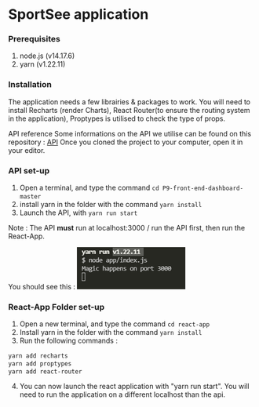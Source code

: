 # **SportSee application**

### Prerequisites

1. node.js (v14.17.6)
2. yarn (v1.22.11)

### Installation

The application needs a few librairies & packages to work.
You will need to install Recharts (render Charts), React Router(to ensure the routing system in the application), Proptypes is utilised to check the type of props.

API reference
Some informations on the API we utilise can be found on this repository : [API](https://github.com/OpenClassrooms-Student-Center/P9-front-end-dashboard)
Once you cloned the project to your computer, open it in your editor.

### API set-up

1. Open a terminal, and type the command `cd P9-front-end-dashboard-master`
2. install yarn in the folder with the command `yarn install`
3. Launch the API, with `yarn run start`

Note : The API **must** run at localhost:3000 / run the API first, then run the React-App.

You should see this :
![API Launch Result](react-app/public/doc1.png)

### React-App Folder set-up

1. Open a new terminal, and type the command `cd react-app `
2. Install yarn in the folder with the command `yarn install`
3. Run the following commands :

````
yarn add recharts
yarn add proptypes
yarn add react-router
````
4. You can now launch the react application with "yarn run start". You will need to run the application on a different localhost than the api.